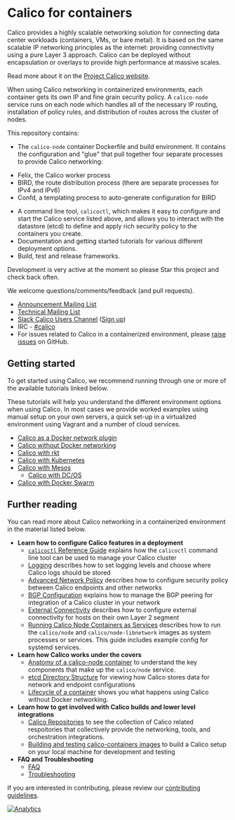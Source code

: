 ---
---

# Calico for containers
Calico provides a highly scalable networking solution for connecting data
center workloads (containers, VMs, or bare metal).  It is based on the same
scalable IP networking principles as the internet: providing connectivity using
a pure Layer 3 approach.  Calico can be deployed without encapsulation or
overlays to provide high performance at massive scales.

Read more about it on the [Project Calico website](http://www.projectcalico.org).

When using Calico networking in containerized environments, each container
gets its own IP and fine grain security policy.  A `calico-node` service runs
on each node which handles all of the necessary IP routing, installation of
policy rules, and distribution of routes across the cluster of nodes.

This repository contains:
-  The `calico-node` container Dockerfile and build environment.  It contains
  the configuration and "glue" that pull together four separate processes to
  provide Calico networking:
  * Felix, the Calico worker process
  * BIRD, the route distribution process
    (there are separate processes for IPv4 and IPv6)
  * Confd, a templating process to auto-generate configuration for BIRD
-  A command line tool, `calicoctl`, which makes it easy to configure
   and start the Calico service listed above, and allows you to interact with
   the datastore (etcd) to define and apply rich security policy to the
   containers you create.
-  Documentation and getting started tutorials for various different deployment
   options.
-  Build, test and release frameworks.

Development is very active at the moment so please Star this project and check
back often.

We welcome questions/comments/feedback (and pull requests).

* [Announcement Mailing List](http://lists.projectcalico.org/mailman/listinfo/calico-announce_lists.projectcalico.org)
* [Technical Mailing List](http://lists.projectcalico.org/mailman/listinfo/calico-tech_lists.projectcalico.org)
* [Slack Calico Users Channel](https://calicousers.slack.com) ([Sign up](https://calicousers-slackin.herokuapp.com))
* IRC - [#calico](https://kiwiirc.com/client/irc.freenode.net/#calico)
* For issues related to Calico in a containerized environment, please
[raise issues](https://github.com/projectcalico/calico-containers/issues/new) on
GitHub.

## Getting started

To get started using Calico, we recommend running through one or more of the
available tutorials linked below.

These tutorials will help you understand the different environment options when
using Calico.  In most cases we provide worked examples using manual setup on
your own servers, a quick set-up in a virtualized environment using Vagrant and
a number of cloud services.

- [Calico as a Docker network plugin](calico-with-docker/docker-network-plugin/index)
- [Calico without Docker networking](calico-with-docker/without-docker-networking/index)
- [Calico with rkt](/cni/rkt/index)
- [Calico with Kubernetes](cni/kubernetes/index)
- [Calico with Mesos](mesos/index)
  - [Calico with DC/OS](mesos/DCOS)
- [Calico with Docker Swarm](calico-with-docker/docker-network-plugin/CalicoSwarm)

## Further reading

You can read more about Calico networking in a containerized environment in
the material listed below.

  - **Learn how to configure Calico features in a deployment**
    - [`calicoctl` Reference Guide](calicoctl) explains how the
      `calicoctl` command line tool can be used to manage your Calico cluster
    - [Logging](logging) describes how to set logging
      levels and choose where Calico logs should be stored
    - [Advanced Network Policy](AdvancedNetworkPolicy) describes how
      to configure security policy between Calico endpoints and other networks
    - [BGP Configuration](bgp) explains how to manage the BGP peering
      for integration of a Calico cluster in your network
    - [External Connectivity](ExternalConnectivity) describes how to
      configure external connectivity for hosts on their own Layer 2 segment
    - [Running Calico Node Containers as Services](CalicoAsService)
      describes how to run the `calico/node` and `calico/node-libnetwork` images
      as system processes or services.  This guide includes example config for
      systemd services.
  - **Learn how Calico works under the covers**
    - [Anatomy of a calico-node container](Components) to understand
      the key components that make up the `calico/node` service.
    - [etcd Directory Structure](etcdStructure) for viewing how Calico
      stores data for network and endpoint configurations
    - [Lifecycle of a container](DockerContainerLifecycle)
      shows you what happens using Calico without Docker networking.
  - **Learn how to get involved with Calico builds and lower level integrations**
    - [Calico Repositories](RepoStructure) to see the
      collection of Calico related respoitories that collectively provide the
      networking, tools, and orchestration integrations.
    - [Building and testing calico-containers images](Building) to build a Calico setup on your local
      machine for development and testing
  - **FAQ and Troubleshooting**
    - [FAQ](FAQ)
    - [Troubleshooting](Troubleshooting)

If you are interested in contributing, please review our [contributing guidelines](CONTRIBUTING).

[![Analytics](https://calico-ga-beacon.appspot.com/UA-52125893-3/calico-containers/index?pixel)](https://github.com/igrigorik/ga-beacon)

